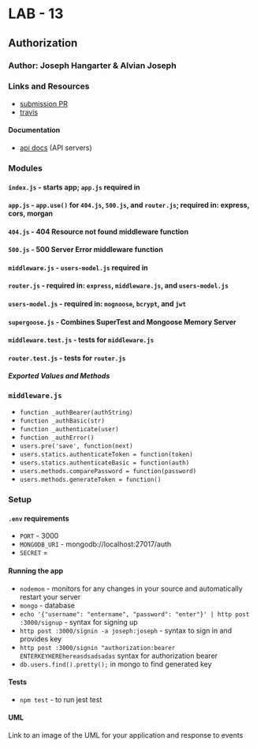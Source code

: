 # LAB - 13

## Authorization

### Author: Joseph Hangarter & Alvian Joseph

### Links and Resources
* [submission PR](http://xyz.com)
* [travis](http://xyz.com)

#### Documentation
* [api docs](http://xyz.com) (API servers)

### Modules
#### `index.js` - starts app; `app.js` required in
#### `app.js` - `app.use()` for `404.js`, `500.js`, and `router.js`; required in: express, cors, morgan 
#### `404.js` - 404 Resource not found middleware function
#### `500.js` - 500 Server Error middleware function
#### `middleware.js` - `users-model.js` required in
#### `router.js` - required in: `express`, `middleware.js`, and `users-model.js`
#### `users-model.js` - required in: `mognoose`, `bcrypt`, and `jwt` 
#### `supergoose.js` - Combines SuperTest and Mongoose Memory Server
#### `middleware.test.js` - tests for `middleware.js`
#### `router.test.js` - tests for `router.js`

##### Exported Values and Methods
### `middleware.js`
  * `function _authBearer(authString)`
  * `function _authBasic(str)`
  * `function _authenticate(user)`
  * `function _authError()`
  * `users.pre('save', function(next)`
  * `users.statics.authenticateToken = function(token)`
  * `users.statics.authenticateBasic = function(auth)`
  * `users.methods.comparePassword = function(password)`
  * `users.methods.generateToken = function()`

### Setup
#### `.env` requirements
* `PORT` - 3000
* `MONGODB_URI` - mongodb://localhost:27017/auth
* `SECRET` = 

#### Running the app
* `nodemon` -  monitors for any changes in your source and automatically restart your server
* `mongo` - database
* `echo '{"username": "entername", "password": "enter"}' | http post :3000/signup` - syntax for signing up
* `http post :3000/signin -a joseph:joseph` - syntax to sign in and provides key
* `http post :3000/signin "authorization:bearer ENTERKEYHEREhereasdsadsadas` syntax for authorization bearer
* `db.users.find().pretty();` in mongo to find generated key
  
#### Tests
* `npm test` - to run jest test 

#### UML
Link to an image of the UML for your application and response to events
